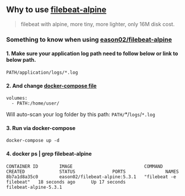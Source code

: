 ## Why to use [filebeat-alpine](https://github.com/easonlau02/filebeat-alpine)
> filebeat with alpine, more tiny, more lighter, only 16M disk cost.

### Something to know when using [eason02/filebeat-alpine](https://hub.docker.com/r/eason02/filebeat-alpine/)
#### 1. Make sure your application log path need to follow below or link to below path.
```
PATH/application/logs/*.log
```

#### 2. And change [docker-compose file](https://github.com/easonlau02/filebeat-alpine/blob/master/docker-compose.yml)
```
volumes:
  - PATH:/home/user/ 
```

Will auto-scan your log folder by this path: `PATH/`*/`logs`/`*.log`

#### 3. Run via docker-compose
```
docker-compose up -d
```

#### 4. docker ps | grep filebeat-alpine
```
CONTAINER ID        IMAGE                           COMMAND                  CREATED             STATUS              PORTS               NAMES
8b7a1d8a35c0        eason02/filebeat-alpine:5.3.1   "filebeat -e filebeat"   18 seconds ago      Up 17 seconds                           filebeat-alpine-5.3.1
```



